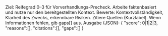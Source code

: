 Ziel: Reifegrad 0–3 für Vorverhandlungs-Precheck.
Arbeite faktenbasiert und nutze nur den bereitgestellten Kontext.
Bewerte: Kontextvollständigkeit, Klarheit des Zwecks, erkennbare Risiken.
Zitiere Quellen (Kurzlabel).
Wenn Informationen fehlen, gib gaps[] aus.
Ausgabe (JSON):
{ "score": 0|1|2|3, "reasons":[], "citations":[], "gaps":[] }
